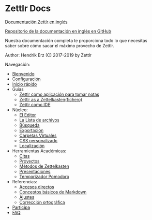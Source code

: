 <!-- jedi finger trick -->
# Zettlr Docs

[Documentación Zettlr en inglés](https://docs.zettlr.com)

[Repositorio de la documentación en inglés en GitHub](https://github.com/Zettlr/zettlr-docs)	

Nuestra documentación completa te proporciona todo lo que necesitas saber sobre cómo sacar el máximo provecho de Zettlr.

Author: Hendrik Erz
(C) 2017-2019 by Zettlr

Navegación:
  - [Bienvenido](https://github.com/ScaredCoward/zettlr-docs/tree/master/docs/index-es.md)
  - [Configuración](https://github.com/ScaredCoward/zettlr-docs/tree/master/docs/install-es.md)
  - [Inicio rápido](https://github.com/ScaredCoward/zettlr-docs/tree/master/docs/5-minutes-es.md)
  - Guías
    - [Zettlr como aplicación para tomar notas](https://github.com/ScaredCoward/zettlr-docs/tree/master/docs/guides/guide-notes-es.md)
    - [Zettlr as a Zettelkasten(fichero)](https://github.com/ScaredCoward/zettlr-docs/tree/master/docs/guides/guide-zettelkasten-es.md)
    - [Zettlr como IDE](https://github.com/ScaredCoward/zettlr-docs/tree/master/docs/guides/guide-ide-es.md)	
  - Núcleo:
    - [El Editor](https://github.com/ScaredCoward/zettlr-docs/tree/master/docs/core/editor-es.md)
    - [La Lista de archivos](https://github.com/ScaredCoward/zettlr-docs/tree/master/docs/core/file-list-es.md)
    - [Búsqueda](https://github.com/ScaredCoward/zettlr-docs/tree/master/docs/core/search-es.md)
    - [Exportación](https://github.com/ScaredCoward/zettlr-docs/tree/master/docs/core/export-es.md)
    - [Carpetas Virtuales](https://github.com/ScaredCoward/zettlr-docs/tree/master/docs/core/virtual-directories-es.md)
    - [CSS personalizado](https://github.com/ScaredCoward/zettlr-docs/tree/master/docs/core/custom-css-es.md)
    - [Localización](https://github.com/ScaredCoward/zettlr-docs/tree/master/docs/core/localisation-es.md)
  - Herramientas Académicas:
    - [Citas](https://github.com/ScaredCoward/zettlr-docs/tree/master/docs/academic/citations-es.md)
    - [Proyectos](https://github.com/ScaredCoward/zettlr-docs/tree/master/docs/academic/projects-es.md)
    - [Métodos de Zettelkasten](https://github.com/ScaredCoward/zettlr-docs/tree/master/docs/academic/zkn-method-es.md)
    - [Presentaciones](https://github.com/ScaredCoward/zettlr-docs/tree/master/docs/academic/presentacions-es.md)
    - [Temporizador Pomodoro](https://github.com/ScaredCoward/zettlr-docs/tree/master/docs/academic/pomodoro-es.md)
  - Referencias:
    - [Accesos directos](https://github.com/ScaredCoward/zettlr-docs/tree/master/docs/reference/shortcuts-es.md)
    - [Conceptos básicos de Markdown](https://github.com/ScaredCoward/zettlr-docs/tree/master/docs/reference/markdown-basics-es.md)
    - [Ajustes](https://github.com/ScaredCoward/zettlr-docs/tree/master/docs/reference/settings-es.md)
    - [Corrección ortográfica](https://github.com/ScaredCoward/zettlr-docs/tree/master/docs/reference/spell-checking-es.md)
  - [Participa](https://github.com/ScaredCoward/zettlr-docs/tree/master/docs/get-involved-es.md) 
  - [FAQ](https://github.com/ScaredCoward/zettlr-docs/tree/master/docs/faq-es.md) 
